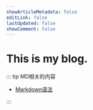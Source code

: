 ```yaml
---
showArticleMetadata: false
editLink: false
lastUpdated: false
showComment: false
---
```


# This is my blog.

::: tip MD相关的内容
  - [Markdown语法](/md/mdAbout/mdAbout.md)

:::